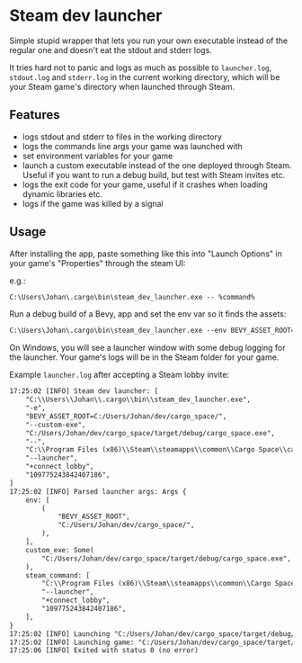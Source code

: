 # Steam dev launcher

Simple stupid wrapper that lets you run your own executable instead of the
regular one and doesn't eat the stdout and stderr logs.

It tries hard not to panic and logs as much as possible to `launcher.log`,
`stdout.log` and `stderr.log` in the current working directory, which will be
your Steam game's directory when launched through Steam.

## Features

- logs stdout and stderr to files in the working directory
- logs the commands line args your game was launched with
- set environment variables for your game
- launch a custom executable instead of the one deployed through Steam. Useful
  if you want to run a debug build, but test with Steam invites etc.
- logs the exit code for your game, useful if it crashes when loading dynamic
  libraries etc.
- logs if the game was killed by a signal

## Usage

After installing the app, paste something like this into "Launch Options" in
your game's "Properties" through the steam UI:

e.g.:

```txt
C:\Users\Johan\.cargo\bin\steam_dev_launcher.exe -- %command%
```

Run a debug build of a Bevy, app and set the env var so it finds the assets:

```txt
C:\Users\Johan\.cargo\bin\steam_dev_launcher.exe --env BEVY_ASSET_ROOT=C:/dev/cargo_space/ --custom-exe C:/dev/cargo_space/target/debug/cargo_space.exe -- %command%
```

On Windows, you will see a launcher window with some debug logging for the
launcher. Your game's logs will be in the Steam folder for your game.

Example `launcher.log` after accepting a Steam lobby invite:

```txt
17:25:02 [INFO] Steam dev launcher: [
    "C:\\Users\\Johan\\.cargo\\bin\\steam_dev_launcher.exe",
    "-e",
    "BEVY_ASSET_ROOT=C:/Users/Johan/dev/cargo_space/",
    "--custom-exe",
    "C:/Users/Johan/dev/cargo_space/target/debug/cargo_space.exe",
    "--",
    "C:\\Program Files (x86)\\Steam\\steamapps\\common\\Cargo Space\\cargo_space.exe",
    "--launcher",
    "+connect_lobby",
    "109775243842407186",
]
17:25:02 [INFO] Parsed launcher args: Args {
    env: [
        (
            "BEVY_ASSET_ROOT",
            "C:/Users/Johan/dev/cargo_space/",
        ),
    ],
    custom_exe: Some(
        "C:/Users/Johan/dev/cargo_space/target/debug/cargo_space.exe",
    ),
    steam_command: [
        "C:\\Program Files (x86)\\Steam\\steamapps\\common\\Cargo Space\\cargo_space.exe",
        "--launcher",
        "+connect_lobby",
        "109775243842407186",
    ],
}
17:25:02 [INFO] Launching "C:/Users/Johan/dev/cargo_space/target/debug/cargo_space.exe" instead of "C:\\Program Files (x86)\\Steam\\steamapps\\common\\Cargo Space\\cargo_space.exe"
17:25:02 [INFO] Launching game: "C:/Users/Johan/dev/cargo_space/target/debug/cargo_space.exe" "--launcher" "+connect_lobby" "109775243842407186"
17:25:06 [INFO] Exited with status 0 (no error)
```
